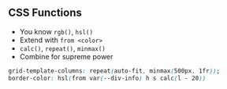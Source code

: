 ## CSS Functions

- You know `rgb()`, `hsl()`
- Extend with `from <color>`
- `calc()`, `repeat()`, `minmax()`
- Combine for supreme power

```css
grid-template-columns: repeat(auto-fit, minmax(500px, 1fr));
border-color: hsl(from var(--div-info) h s calc(l - 20))
```